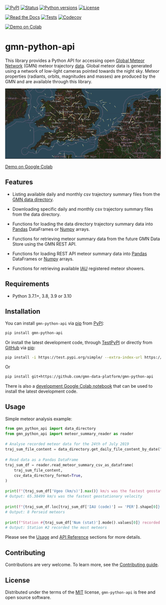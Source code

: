 [![PyPI](https://img.shields.io/pypi/v/gmn-python-api)](https://pypi.org/project/gmn-python-api/)
[![Status](https://img.shields.io/pypi/status/gmn-python-api)](https://pypi.org/project/gmn-python-api/)
[![Python versions](https://img.shields.io/pypi/pyversions/gmn-python-api)](https://pypi.org/project/gmn-python-api/)
[![License](https://img.shields.io/pypi/l/gmn-python-api)](https://pypi.org/project/gmn-python-api/)

[![Read the Docs](https://img.shields.io/readthedocs/gmn-python-api)](https://gmn-python-api.readthedocs.io/en/latest/)
[![Tests](https://github.com/gmn-data-platform/gmn-python-api/workflows/Tests/badge.svg)](https://github.com/gmn-data-platform/gmn-python-api/actions?query=workflow%3ATests+branch%3Amain)
[![Codecov](https://codecov.io/gh/gmn-data-platform/gmn-python-api/branch/main/graph/badge.svg)](https://codecov.io/gh/gmn-data-platform/gmn-python-api)

[![Demo on Colab](https://colab.research.google.com/assets/colab-badge.svg)](https://colab.research.google.com/github/gmn-data-platform/gmn-data-endpoints/blob/dc25444cb98693081443bb31e8f6b2abbed3fde2/gmn_data_analysis_template.ipynb)

# gmn-python-api

This library provides a Python API for accessing open 
[Global Meteor Network](https://globalmeteornetwork.org/) (GMN) meteor trajectory 
[data](https://globalmeteornetwork.org/data/). Global meteor data is generated using a 
network of low-light cameras pointed towards the night sky. Meteor properties (radiants,
orbits, magnitudes and masses) are produced by the GMN and are available through this
library.

![Screenshot of GMN data](docs/screenshot.png)

[Demo on Google Colab](https://colab.research.google.com/github/gmn-data-platform/gmn-data-endpoints/blob/dc25444cb98693081443bb31e8f6b2abbed3fde2/gmn_data_analysis_template.ipynb)

## Features

- Listing available daily and monthly csv trajectory summary files from the 
  [GMN data directory](https://globalmeteornetwork.org/data/traj_summary_data/).

- Downloading specific daily and monthly csv trajectory summary files from the data
  directory.

- Functions for loading the data directory trajectory summary data into 
  [Pandas](https://pandas.pydata.org/) DataFrames or [Numpy](https://numpy.org/) arrays.

- Functions for retrieving meteor summary data from the future GMN Data Store using the
  GMN REST API.

- Functions for loading REST API meteor summary data
  into [Pandas](https://pandas.pydata.org/) DataFrames or [Numpy](https://numpy.org/)
  arrays.

- Functions for retrieving available 
  [IAU](https://www.ta3.sk/IAUC22DB/MDC2007/Roje/roje_lista.php) registered meteor showers.

## Requirements

- Python 3.7.1+, 3.8, 3.9 or 3.10

## Installation

You can install `gmn-python-api` via [pip](https://pip.pypa.io/) from 
[PyPI](https://pypi.org/project/gmn-python-api/):

```sh
pip install gmn-python-api
```

Or install the latest development code, through 
[TestPyPI](https://test.pypi.org/project/gmn-python-api/) or directly from 
[GitHub](https://github.com/gmn-data-platform/gmn-python-api) via 
[pip](https://pip.pypa.io/):

```sh
pip install -i https://test.pypi.org/simple/ --extra-index-url https://pypi.org/simple gmn-python-api==<version>
```

Or

```sh
pip install git+https://github.com/gmn-data-platform/gmn-python-api
```

There is also a 
[development Google Colab notebook](https://colab.research.google.com/github/gmn-data-platform/gmn-data-endpoints/blob/dc25444cb98693081443bb31e8f6b2abbed3fde2/gmn_data_analysis_template.ipynb)
that can be used to install the latest development code.

## Usage

Simple meteor analysis example:

```python
from gmn_python_api import data_directory
from gmn_python_api import meteor_summary_reader as reader

# Analyse recorded meteor data for the 24th of July 2019
traj_sum_file_content = data_directory.get_daily_file_content_by_date("2019-07-24")

# Read data as a Pandas DataFrame
traj_sum_df = reader.read_meteor_summary_csv_as_dataframe(
    traj_sum_file_content,
    csv_data_directory_format=True,
)

print(f"{traj_sum_df['Vgeo (km/s)'].max()} km/s was the fastest geostationary velocity")
# Output: 65.38499 km/s was the fastest geostationary velocity

print(f"{traj_sum_df.loc[traj_sum_df['IAU (code)'] == 'PER'].shape[0]} Perseid meteors")
# Output: 8 Perseid meteors

print(f"Station #{traj_sum_df['Num (stat)'].mode().values[0]} recorded the most meteors")
# Output: Station #2 recorded the most meteors
```

Please see the [Usage](https://gmn-python-api.readthedocs.io/en/latest/usage.html) and 
[API Reference](https://gmn-python-api.readthedocs.io/en/latest/autoapi/gmn_python_api/index.html)
sections for more details.

## Contributing
Contributions are very welcome. To learn more, see the 
[Contributing guide](docs/contributing.md).

## License

Distributed under the terms of the [MIT](https://opensource.org/licenses/MIT) license,
`gmn-python-api` is free and open source software.
